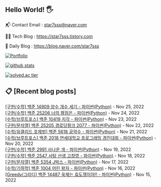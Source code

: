 ## Hello World! 🖐

📬 Contact Email : star7sss@naver.com

👨‍💻 Tech Blog : https://star7sss.tistory.com

🤪 Daily Blog : https://blog.naver.com/star7sss

[![Portfolio](https://img.shields.io/badge/Portfolio-%23000000.svg?style=for-the-badge&logo=firefox&logoColor=#FF7139)](https://fern-way-13f.notion.site/Jang-Thang-3b7b327981a2456c8ee5952eadb848b9)

[![github stats](https://github-readme-stats.vercel.app/api?username=jangThang&show_icons=true&hide_border=False)](https://star7sss.tistory.com)

[![solved.ac tier](http://mazassumnida.wtf/api/v2/generate_badge?boj=star7sss)](https://solved.ac/star7sss)

## 📋 [Recent blog posts]
[[구현/수학] 백준 14909 양수 개수 세기 - 파이썬(Python)](https://star7sss.tistory.com/608) - Nov 25, 2022<br>
[[구현/수학] 백준 25206 너의 평점은 - 파이썬(Python)](https://star7sss.tistory.com/580) - Nov 24, 2022<br>
[[수학/브루트포스] 백준 10419 지각 - 파이썬(Python)](https://star7sss.tistory.com/607) - Nov 23, 2022<br>
[[구현/문자열] 백준 25205 경로당펑크 2077 - 파이썬(Python)](https://star7sss.tistory.com/579) - Nov 22, 2022<br>
[[수학/유클리드 호제법] 백준 5618 공약수 - 파이썬(Python)](https://star7sss.tistory.com/574) - Nov 21, 2022<br>
[[수학/브루트포스] 백준 2018 연세대학교 프로그래밍 경진대회 - 파이썬(Python)](https://star7sss.tistory.com/598) - Nov 20, 2022<br>
[[구현/수학] 백준 2991 사나운 개 - 파이썬(Python)](https://star7sss.tistory.com/573) - Nov 19, 2022<br>
[[구현/수학] 백준 2547 사탕 선생 고창영 - 파이썬(Python)](https://star7sss.tistory.com/572) - Nov 18, 2022<br>
[[구현/문자열] 백준 5354 J박스 - 파이썬(Python)](https://star7sss.tistory.com/591) - Nov 17, 2022<br>
[[수학/기하학] 백준 1004 어린 왕자 - 파이썬(Python)](https://star7sss.tistory.com/562) - Nov 16, 2022<br>
[[Greedy/그리디] 백준 14487 욱제는 효도쟁이야!! - 파이썬(Python)](https://star7sss.tistory.com/560) - Nov 15, 2022<br>
